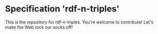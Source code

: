 
# Specification 'rdf-n-triples'

This is the repository for rdf-n-triples. You're welcome to contribute! Let's make the Web rock our socks
off!
